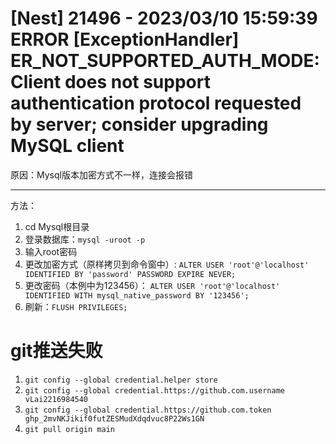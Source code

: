 # [Nest] 21496  - 2023/03/10 15:59:39   ERROR [ExceptionHandler] ER_NOT_SUPPORTED_AUTH_MODE: Client does not support authentication protocol requested by server; consider upgrading MySQL client  
原因：Mysql版本加密方式不一样，连接会报错  
*** 
方法：
1. cd Mysql根目录
2. 登录数据库：`mysql -uroot -p`
3. 输入root密码  
4. 更改加密方式（原样拷贝到命令窗中）: `ALTER USER 'root'@'localhost' IDENTIFIED BY 'password' PASSWORD EXPIRE NEVER;`
5. 更改密码（本例中为123456）： `ALTER USER 'root'@'localhost' IDENTIFIED WITH mysql_native_password BY '123456';`  
6. 刷新：`FLUSH PRIVILEGES;`  

# git推送失败  
1. `git config --global credential.helper store`  
2. `git config --global credential.https://github.com.username vLai2216984540`  
3. `git config --global credential.https://github.com.token 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`  
4. `git pull origin main`